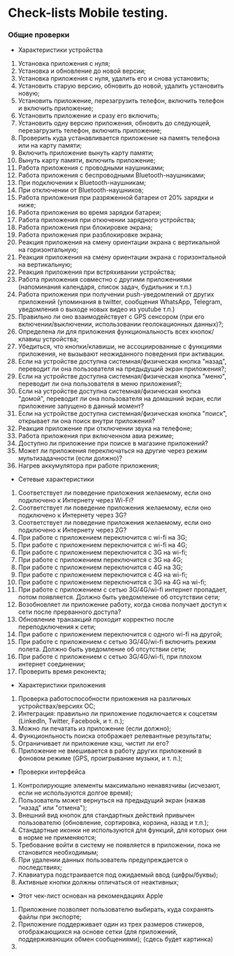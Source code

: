 # Check-lists Mobile testing.
### Общие проверки
- Характеристики устройства
1.	Установка приложения с нуля;
2.	Установка и обновление до новой версии;
3.	Установка приложения с нуля, удалить его и снова установить;
4.	Установить старую версию, обновить до новой, удалить установить новую;
5.	Установить приложение, перезагрузить телефон, включить телефон и включить приложение;
6.	Установить приложение и сразу его включить;
7.	Установить одну версию приложения, обновить до следующей, перезагрузить телефон, включить приложение;
8.	Проверить куда устанавливается приложение на память телефона или на карту памяти;
9.	Включить приложение вынуть карту памяти;
10.	Вынуть карту памяти, включить приложение;
11.	Работа приложения с проводными наушниками;
12.	Работа приложения с беспроводными Bluetooth-наушниками;
13.	При подключении к Bluetooth-наушникам;
14.	При отключении от Bluetooth-наушников;
15.	Работа приложения при разряженной батареи от 20% зарядки и ниже;
16.	Работа приложения во время зарядки батареи;
17.	Работа приложения при откючении зарядного устройства;
18.	Работа приложения при блокировке экрана;
19.	Работа приложения при разблокировке экрана;
20.	Реакция приложения на смену ориентации экрана с вертикальной на горизонтальную;
23.	Реакция приложения на смену ориентации экрана с горизонтальной на вертикальную;
24.	Реакция приложения при встряхивании устройства;
25.	Работа приложения совместно с другими приложениями (напоминания календаря, список задач, будильник и т.п.)
26.	Работа приложения при получении push-уведомлений от других приложений (упоминания в twitter, сообщения WhatsApp, Telegram, уведомления о выходе новых видео из youtube т.п.)
27.	Правильно ли оно взаимодействует с GPS сенсором (при его включении/выключении, использовании геолокационных данных)?;
28.	Определена ли для приложения функциональность всех кнопок/клавиш устройства;
29.	Убедиться, что кнопки/клавиши, не ассоциированные с функциями приложения, не вызывают неожиданного поведения при активации.
30.	Если на устройстве доступна системная/физическая кнопка "назад", переводит ли она пользователя на предыдущий экран приложения?;
31.	Если на устройстве доступна системная/физическая кнопка "меню", переводит ли она пользователя в меню приложения?;
32.	Если на устройстве доступна системная/физическая кнопка "домой", переводит ли она пользователя на домашний экран, если приложение запущено в данный момент?
33. Если на устройстве доступна системная/физическая кнопка "поиск", открывает ли она поиск внутри приложения?
34. Реакция приложение при отключении звука на телефоне;
35. Работа приложения при включенном авиа режиме;
36. Доступно ли приложение при поиске в магазине приложений?
37. Может ли приложения переключаться на другие через режим мультизадачности (если должно)?
38. Нагрев аккумулятора при работе приложения;
- Сетевые характеристики
1. Соответствует ли поведение приложения желаемому, если оно подключено к Интернету через Wi-Fi?
2. Соответствует ли поведение приложения желаемому, если оно подключено к Интернету через 3G?
3. Соответствует ли поведение приложения желаемому, если оно подключено к Интернету через 2G?
4. При работе с приложением переключится с wi-fi на 3G;
5. При работе с приложением переключится с wi-fi на 4G;
6. При работе с приложением переключится с 3G на wi-fi;
7. При работе с приложением переключится с 3G на 4G;
46. При работе с приложением переключится с 4G на 3G;
47. При работе с приложением переключится с 4G на wi-fi;
48. При работе с приложением переключится с 3G на 4G на wi-fi;
49. При работе с приложением с сетью 3G/4G/wi-fi интернет пропадает, потом появляется. Должно быть уведомление об отсутствии сети;
50. Возобновляет ли приложение работу, когда снова получает доступ к сети после прерванного доступа?
51. Обновление транзакций проходит корректно после переподключения к сети;
52. При работе с приложением переключится с одного wi-fi на другой;
53. При работе с приложением с сетью 3G/4G/wi-fi включить режим полета. Должно быть уведомление об отсутствии сети;
54. При работе с приложением с сетью 3G/4G/wi-fi, при плохом интернет соединении;
55. Проверить время реконекта;
- Характеристики приложения 
1. Проверка работоспособности приложения на различных устройствах/версиях ОС;
2. Интеграция: правильно ли приложение подключается к соцсетям (LinkedIn, Twitter, Facebook, и т. п.);
3. Можно ли печатать из приложение (если должно);
4. Функционльность поиска отображает релевантные результаты;
5. Ограничивает ли приложение кэш, чистит ли его?
6. Приложение не вмешивается в работу других приложений в фоновом режиме (GPS, проигрывание музыки, и т. п.);
- Проверки интерфейса 
1. Контролирующие элементы максимально ненавязчивы (исчезают, если не используются долгое время);
2. Пользователь может вернуться на предыдущий экран (нажав "назад" или "отмена");
3. Внешний вид кнопок для стандартных действий привычен пользователю (обновление, сортировка, корзина, назад и т.п.);
4. Стандартные иконки не используются для функций, для которых они в норме не применяются;
5. Требование войти в систему не появляется в приложении, пока не становится необходимым;
6. При удалении данных пользователь предупреждается о последствиях;
7. Клавиатура подстраивается под ожидаемый ввод (цифры/буквы);
8. Активные кнопки должны отличаться от неактивных;
- Этот чек-лист основан на рекомендациях Apple
1. Приложение позволяет пользователю выбирать, куда сохранять файлы при экспорте;
2. Приложение поддерживает один из трех размеров стикеров, отображающихся на основе сетки (для приложений, поддерживающих обмен сообщениями);
(сдесь будет картинка)
3. 








